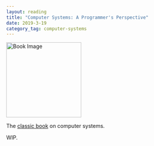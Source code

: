 ```yaml
---
layout: reading
title: "Computer Systems: A Programmer's Perspective"
date: 2019-3-19
category_tag: computer-systems
---
```


<a href="https://www.amazon.com/Computer-Systems-Programmers-Perspective-3rd/dp/013409266X">
<img src="https://images-na.ssl-images-amazon.com/images/I/41AoUQujOCL._SX387_BO1,204,203,200_.jpg" width="200px" alt="Book Image">
</a>

The [classic book][book-link] on computer systems.

WIP.


[book-link]: https://www.amazon.com/Computer-Systems-Programmers-Perspective-3rd/dp/013409266X
[book-image]: https://images-na.ssl-images-amazon.com/images/I/41AoUQujOCL._SX387_BO1,204,203,200_.jpg